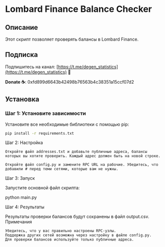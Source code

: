 # Lombard Finance Balance Checker

## Описание
Этот скрипт позволяет проверять балансы в Lombard Finance.

## Подписка
Подпишитесь на канал: [https://t.me/degen_statistics](https://t.me/degen_statistics) 🤫

**Donate ☕️**: 0xfd899d6643b42498b76563b4c38351a15ccf07d2

## Установка

### Шаг 1: Установите зависимости
Установите все необходимые библиотеки с помощью pip:
```bash
pip install -r requirements.txt
```
Шаг 2: Настройка

    Откройте файл addresses.txt и добавьте публичные адреса, балансы которых вы хотите проверить. Каждый адрес должен быть на новой строке.

    Откройте файл config.py и замените RPC URL на рабочие. Убедитесь, что добавили # перед теми сетями, которые вам не нужны.

Шаг 3: Запуск

Запустите основной файл скрипта:

python main.py

Шаг 4: Результаты

Результаты проверки балансов будут сохранены в файл output.csv.
Примечания

    Убедитесь, что у вас правильно настроены RPC-узлы.
    Поддержка других сетей возможна через настройку в файле config.py.
    Для проверки балансов используйте только публичные адреса.
